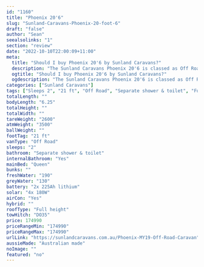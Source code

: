 ```yaml
---
id: "1160"
title: "Phoenix 20'6"
slug: "Sunland-Caravans-Phoenix-20-foot-6"
draft: "false"
author: "Sean"
seealsolinks: "1"
section: "review"
date: "2022-10-10T22:00:09+11:00"
meta:
  title: "Should I buy Phoenix 20'6 by Sunland Caravans?"
  description: "The Sunland Caravans Phoenix 20'6 is classed as Off Road, and sleeps 2 people. It is Australian made and comes in at 21 ft. It generally has Separate shower & toilet."
  ogtitle: "Should I buy Phoenix 20'6 by Sunland Caravans?"
  ogdescription: "The Sunland Caravans Phoenix 20'6 is classed as Off Road, and sleeps 2 people. It is Australian made and comes in at 21 ft. It generally has Separate shower & toilet."
categories: ["Sunland Caravans"]
tags: ["Sleeps 2", "21 ft", "Off Road", "Separate shower & toilet", "Full height", "Over 100k", "Australian made"]
totalLength: ""
bodyLength: "6.25"
totalHeight: ""
totalWidth: ""
tareWeight: "2600"
atmWeight: "3500"
ballWeight: ""
footTag: "21 ft"
vanType: "Off Road"
sleeps: "2"
bathroom: "Separate shower & toilet"
internalBathroom: "Yes"
mainBed: "Queen"
bunks: ""
freshWater: "190"
greyWater: "130"
battery: "2x 225Ah lithium"
solar: "4x 180W"
airCon: "Yes"
hybrid: ""
roofType: "Full height"
towHitch: "DO35"
price: 174990
priceRangeMin: "174990"
priceRangeMax: "174990"
urlLink: "https://sunlandcaravans.com.au/Phoenix-MY19-Off-Road-Caravan"
aussieMade: "Australian made"
noImage: ""
featured: "no"
---
```

